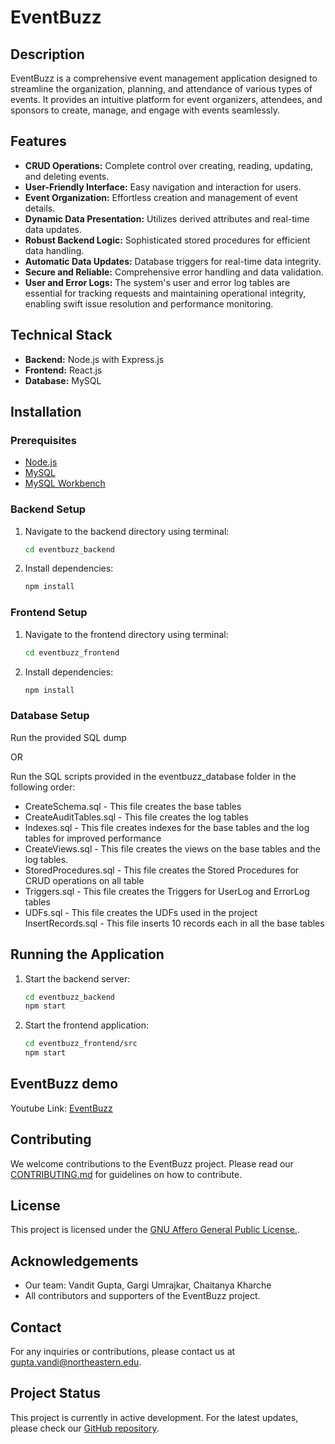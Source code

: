 # EventBuzz

## Description
EventBuzz is a comprehensive event management application designed to streamline the organization, planning, and attendance of various types of events. It provides an intuitive platform for event organizers, attendees, and sponsors to create, manage, and engage with events seamlessly.

## Features
- **CRUD Operations:** Complete control over creating, reading, updating, and deleting events.
- **User-Friendly Interface:** Easy navigation and interaction for users.
- **Event Organization:** Effortless creation and management of event details.
- **Dynamic Data Presentation:** Utilizes derived attributes and real-time data updates.
- **Robust Backend Logic:** Sophisticated stored procedures for efficient data handling.
- **Automatic Data Updates:** Database triggers for real-time data integrity.
- **Secure and Reliable:** Comprehensive error handling and data validation.
- **User and Error Logs:** The system's user and error log tables are essential for tracking requests and maintaining operational integrity, enabling swift issue resolution and performance monitoring.

## Technical Stack
- **Backend:** Node.js with Express.js
- **Frontend:** React.js
- **Database:** MySQL

## Installation

### Prerequisites
- [Node.js](https://nodejs.org/)
- [MySQL](https://dev.mysql.com/downloads/mysql/)
- [MySQL Workbench](https://dev.mysql.com/downloads/workbench/)


### Backend Setup
1. Navigate to the backend directory using terminal:
   ```bash
   cd eventbuzz_backend
   ```
2. Install dependencies:
   ```bash
   npm install
   ```

### Frontend Setup
1. Navigate to the frontend directory using terminal:
   ```bash
   cd eventbuzz_frontend
   ```
2. Install dependencies:
   ```bash
   npm install
   ```

### Database Setup
Run the provided SQL dump 

OR 

Run the SQL scripts provided in the eventbuzz_database folder in the following order:
- CreateSchema.sql - This file creates the base tables
- CreateAuditTables.sql - This file creates the log tables
- Indexes.sql - This file creates indexes for the base tables and the log tables for improved performance
- CreateViews.sql - This file creates the views on the base tables and the log tables.
- StoredProcedures.sql - This file creates the Stored Procedures for CRUD operations on all table
- Triggers.sql - This file creates the Triggers for UserLog and ErrorLog tables
- UDFs.sql - This file creates the UDFs used in the project
InsertRecords.sql - This file inserts 10 records each in all the base tables


## Running the Application
1. Start the backend server:
   ```bash
   cd eventbuzz_backend
   npm start
   ```
2. Start the frontend application:
   ```bash
   cd eventbuzz_frontend/src
   npm start
   ```

## EventBuzz demo
Youtube Link: [EventBuzz](https://youtu.be/kWbhKLEkx7o)
   
## Contributing
We welcome contributions to the EventBuzz project. Please read our [CONTRIBUTING.md](CONTRIBUTING.md) for guidelines on how to contribute.

## License
This project is licensed under the [GNU Affero General Public License.](https://www.gnu.org/licenses/agpl-3.0.html).

## Acknowledgements
- Our team: Vandit Gupta, Gargi Umrajkar, Chaitanya Kharche
- All contributors and supporters of the EventBuzz project.

## Contact
For any inquiries or contributions, please contact us at [gupta.vandi@northeastern.edu](mailto:gupta.vandi@northeastern.edu).

## Project Status
This project is currently in active development. For the latest updates, please check our [GitHub repository](https://github.com/VanditGupta/EventBuzz).